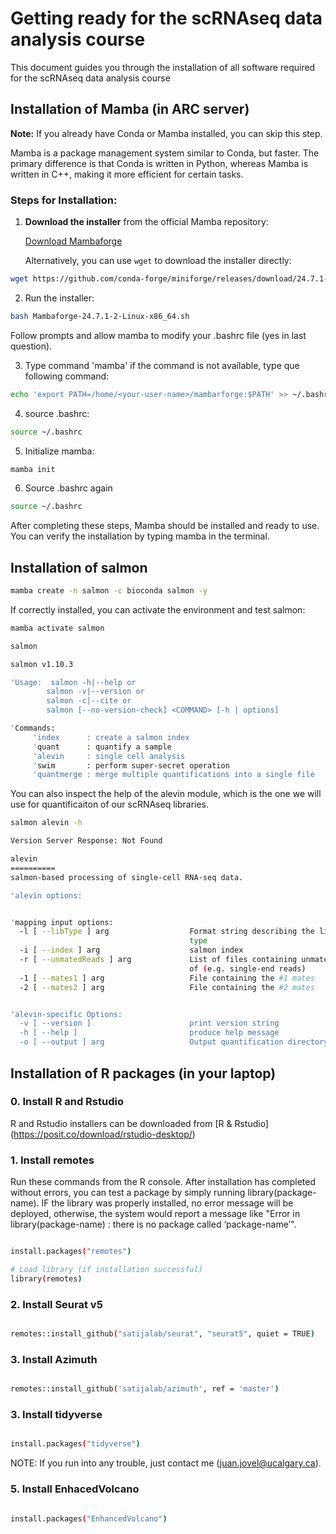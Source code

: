 # Getting ready for the scRNAseq data analysis course

This document guides you through the installation of all software required for the scRNAseq data analysis course

## Installation of Mamba (in ARC server)

**Note:** If you already have Conda or Mamba installed, you can skip this step.

Mamba is a package management system similar to Conda, but faster. The primary difference is that Conda is written in Python, whereas Mamba is written in C++, making it more efficient for certain tasks.

### Steps for Installation:

1. **Download the installer** from the official Mamba repository:

   [Download Mambaforge](https://github.com/conda-forge/miniforge/releases)

   Alternatively, you can use `wget` to download the installer directly:


```bash
wget https://github.com/conda-forge/miniforge/releases/download/24.7.1-2/Mambaforge-24.7.1-2-Linux-x86_64.sh

```

2. Run the installer:

```bash
bash Mambaforge-24.7.1-2-Linux-x86_64.sh
```

Follow prompts and allow mamba to modify your .bashrc file (yes in last question).

3. Type command 'mamba' if the command is not available, type que following command:

```bash
echo 'export PATH=/home/<your-user-name>/mambarforge:$PATH' >> ~/.bashrc 
```

4. source .bashrc:

```bash
source ~/.bashrc
```

5. Initialize mamba:

```bash
mamba init
```

6. Source .bashrc again

```bash
source ~/.bashrc
```

After completing these steps, Mamba should be installed and ready to use. You can verify the installation by typing mamba in the terminal.


## Installation of salmon

```bash
mamba create -n salmon -c bioconda salmon -y
``` 

If correctly installed, you can activate the environment and test salmon:

```bash
mamba activate salmon

salmon

salmon v1.10.3

'Usage:  salmon -h|--help or 
        salmon -v|--version or 
        salmon -c|--cite or 
        salmon [--no-version-check] <COMMAND> [-h | options]

'Commands:
     'index      : create a salmon index
     'quant      : quantify a sample
     'alevin     : single cell analysis
     'swim       : perform super-secret operation
     'quantmerge : merge multiple quantifications into a single file
```

You can also inspect the help of the alevin module, which is the one we will use for quantificaiton of our scRNAseq libraries.


```bash
salmon alevin -h

Version Server Response: Not Found

alevin
==========
salmon-based processing of single-cell RNA-seq data.

'alevin options:


'mapping input options:
  -l [ --libType ] arg                  Format string describing the library 
                                        type
  -i [ --index ] arg                    salmon index
  -r [ --unmatedReads ] arg             List of files containing unmated reads 
                                        of (e.g. single-end reads)
  -1 [ --mates1 ] arg                   File containing the #1 mates
  -2 [ --mates2 ] arg                   File containing the #2 mates


'alevin-specific Options:
  -v [ --version ]                      print version string
  -h [ --help ]                         produce help message
  -o [ --output ] arg                   Output quantification directory...
```

## Installation of R packages (in your laptop)

### 0. Install R and Rstudio

R and Rstudio installers can be downloaded from [R & Rstudio] (https://posit.co/download/rstudio-desktop/)


### 1. Install remotes

Run these commands from the R console. After installation has completed without errors, you can test a package by simply running library(package-name). IF the library was properly installed, no error message will be deployed, otherwise, the system would report a message like "Error in library(package-name) : there is no package called ‘package-name’". 

``` bash

install.packages("remotes")

# Load library (if installation successful)
library(remotes)

```

### 2. Install Seurat v5

```bash

remotes::install_github("satijalab/seurat", "seurat5", quiet = TRUE)

```

### 3. Install Azimuth

```bash

remotes::install_github('satijalab/azimuth', ref = 'master')

```

### 3. Install tidyverse

```bash

install.packages("tidyverse")

```

NOTE: If you run into any trouble, just contact me (juan.jovel@ucalgary.ca).


### 5. Install EnhacedVolcano

```bash

install.packages("EnhancedVolcano")

```
